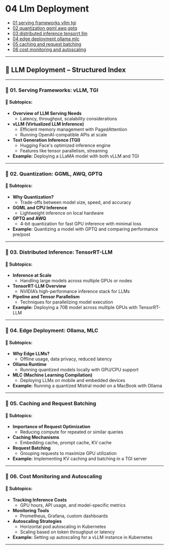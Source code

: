 # 04 Llm Deployment

- [01 serving frameworks vllm tgi](./01_serving_frameworks_vllm_tgi.ipynb)
- [02 quantization ggml awq gptq](./02_quantization_ggml_awq_gptq.ipynb)
- [03 distributed inference tensorrt llm](./03_distributed_inference_tensorrt_llm.ipynb)
- [04 edge deployment ollama mlc](./04_edge_deployment_ollama_mlc.ipynb)
- [05 caching and request batching](./05_caching_and_request_batching.ipynb)
- [06 cost monitoring and autoscaling](./06_cost_monitoring_and_autoscaling.ipynb)

---

## 📘 **LLM Deployment – Structured Index**

---

### 🧩 **01. Serving Frameworks: vLLM, TGI**

#### 📌 **Subtopics:**
- **Overview of LLM Serving Needs**
  - Latency, throughput, scalability considerations
- **vLLM (Virtualized LLM Inference)**
  - Efficient memory management with PagedAttention
  - Running OpenAI-compatible APIs at scale
- **Text Generation Inference (TGI)**
  - Hugging Face's optimized inference engine
  - Features like tensor parallelism, streaming
- **Example:** Deploying a LLaMA model with both vLLM and TGI

---

### 🧩 **02. Quantization: GGML, AWQ, GPTQ**

#### 📌 **Subtopics:**
- **Why Quantization?**
  - Trade-offs between model size, speed, and accuracy
- **GGML and CPU Inference**
  - Lightweight inference on local hardware
- **GPTQ and AWQ**
  - 4-bit quantization for fast GPU inference with minimal loss
- **Example:** Quantizing a model with GPTQ and comparing performance pre/post

---

### 🧩 **03. Distributed Inference: TensorRT-LLM**

#### 📌 **Subtopics:**
- **Inference at Scale**
  - Handling large models across multiple GPUs or nodes
- **TensorRT-LLM Overview**
  - NVIDIA’s high-performance inference stack for LLMs
- **Pipeline and Tensor Parallelism**
  - Techniques for parallelizing model execution
- **Example:** Deploying a 70B model across multiple GPUs with TensorRT-LLM

---

### 🧩 **04. Edge Deployment: Ollama, MLC**

#### 📌 **Subtopics:**
- **Why Edge LLMs?**
  - Offline usage, data privacy, reduced latency
- **Ollama Runtime**
  - Running quantized models locally with GPU/CPU support
- **MLC (Machine Learning Compilation)**
  - Deploying LLMs on mobile and embedded devices
- **Example:** Running a quantized Mistral model on a MacBook with Ollama

---

### 🧩 **05. Caching and Request Batching**

#### 📌 **Subtopics:**
- **Importance of Request Optimization**
  - Reducing compute for repeated or similar queries
- **Caching Mechanisms**
  - Embedding cache, prompt cache, KV cache
- **Request Batching**
  - Grouping requests to maximize GPU utilization
- **Example:** Implementing KV caching and batching in a TGI server

---

### 🧩 **06. Cost Monitoring and Autoscaling**

#### 📌 **Subtopics:**
- **Tracking Inference Costs**
  - GPU hours, API usage, and model-specific metrics
- **Monitoring Tools**
  - Prometheus, Grafana, custom dashboards
- **Autoscaling Strategies**
  - Horizontal pod autoscaling in Kubernetes
  - Scaling based on token throughput or latency
- **Example:** Setting up autoscaling for a vLLM instance in Kubernetes

---
